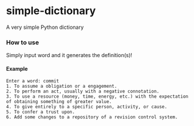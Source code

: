 # simple-dictionary
A very simple Python dictionary

### How to use
Simply input word and it generates the definition(s)!

#### Example
```
Enter a word: commit
1. To assume a obligation or a engagement.
2. To perform an act, usually with a negative connotation.
3. To use a resource (money, time, energy, etc.) with the expectation of obtaining something of greater value.
4. To give entirely to a specific person, activity, or cause.
5. To confer a trust upon.
6. Add some changes to a repository of a revision control system.
```
